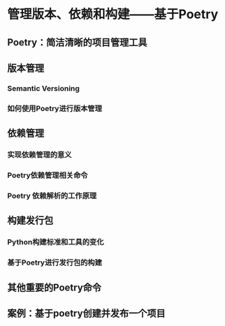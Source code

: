 # 管理版本、依赖和构建——基于Poetry
## Poetry：简洁清晰的项目管理工具
## 版本管理
### Semantic Versioning
### 如何使用Poetry进行版本管理
## 依赖管理
### 实现依赖管理的意义
### Poetry依赖管理相关命令
### Poetry 依赖解析的工作原理
## 构建发行包
### Python构建标准和工具的变化
### 基于Poetry进行发行包的构建
## 其他重要的Poetry命令
## 案例：基于poetry创建并发布一个项目
